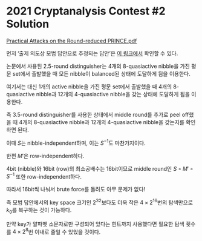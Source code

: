 # 2021 Cryptanalysis Contest #2 Solution

[Practical Attacks on the Round-reduced PRINCE.pdf](https://eprint.iacr.org/2015/245.pdf)

먼저 ‘출제 의도상 모범 답안으로 추정되는 답안’은 [이 링크에서](https://hashmm.com/post/crypto-contest-2021-writeup/index.html) 확인할 수 있다.

논문에서 사용된 2.5-round distinguisher는 4개의 8-quasiactive nibble을 가진 평문 set에서 출발했을 때 모든 nibble이 balanced된 상태에 도달하게 됨을 이용한다.

여기서는 대신 1개의 active nibble을 가진 평문 set에서 출발했을 때 4개의 8-quasiactive nibble과 12개의 4-quasiactive nibble을 갖는 상태에 도달하게 됨을 이용한다.

즉 3.5-round distinguisher를 사용한 상태에서 middle round를 추가로 peel off했을 때 4개의 8-quasiactive nibble과 12개의 4-quasiactive nibble을 갖는지를 확인하면 된다.

이때 $S$는 nibble-independent하며, 이는 $S^{-1}$도 마찬가지이다.

한편 $M'$은 row-independent하다.

4bit (nibble)와 16bit (row)의 최소공배수는 16bit이므로 middle round인 $S \circ M' \circ S^{-1}$ 또한 row-independent하다.

따라서 16bit씩 나눠서 brute force를 돌려도 아무 문제가 없다!

즉 모범 답안에서의 key space 크기인 $2^{32}$보다도 더욱 작은 $4 \times 2^{16}$번의 탐색만으로 $k_0$를 복구하는 것이 가능하다.

만약 key가 알파벳 소문자로만 구성되어 있다는 힌트까지 사용했다면 필요한 탐색 횟수를 $4 \times 2^{8}$번 이내로 줄일 수 있었을 것이다.
